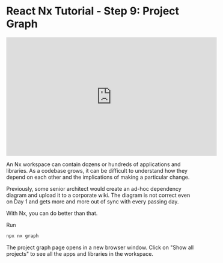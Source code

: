 # React Nx Tutorial - Step 9: Project Graph

<iframe loading="lazy" width="560" height="315" src="https://www.youtube.com/embed/Dr7jI9RYcmY" frameborder="0" allow="accelerometer; autoplay; encrypted-media; gyroscope; picture-in-picture; fullscreen"></iframe>

An Nx workspace can contain dozens or hundreds of applications and libraries. As a codebase grows, it can be difficult to understand how they depend on each other and the implications of making a particular change.

Previously, some senior architect would create an ad-hoc dependency diagram and upload it to a corporate wiki. The diagram is not correct even on Day 1 and gets more and more out of sync with every passing day.

With Nx, you can do better than that.

Run

```bash
npx nx graph
```

The project graph page opens in a new browser window. Click on "Show all projects" to see all the apps and libraries in the workspace.
